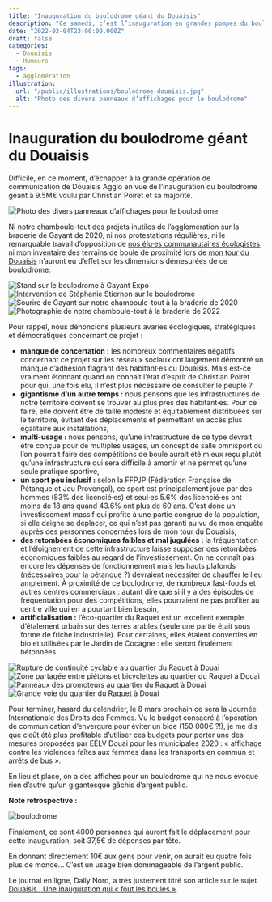 ```yaml
---
title: "Inauguration du boulodrome géant du Douaisis"
description: "Ce samedi, c’est l’inauguration en grandes pompes du boulodrome géant voulu par la majorité de Douaisis Agglo emmenée par Christian Poiret. L’occasion de redire pourquoi nous y étions opposé·es."
date: "2022-03-04T23:00:00.000Z"
draft: false
categories:
  - Douaisis
  - Humeurs
tags:
  - agglomération
illustration:
  url: "/public/illustrations/boulodrome-douaisis.jpg"
  alt: "Photo des divers panneaux d’affichages pour le boulodrome"
---
```


# Inauguration du boulodrome géant du Douaisis

Difficile, en ce moment, d’échapper à la grande opération de communication de Douaisis Agglo en vue de l’inauguration du boulodrome géant à 9.5M€ voulu par Christian Poiret et sa majorité.

![Photo des divers panneaux d’affichages pour le boulodrome](/public/illustrations/boulodrome-douaisis.jpg)

Ni notre chamboule-tout des projets inutiles de l’agglomération sur la braderie de Gayant de 2020, ni nos protestations régulières, ni le remarquable travail d’opposition de [nos élu·es communautaires écologistes](https://www.youtube.com/watch?v=2cjJPjkDfiw), ni mon inventaire des terrains de boule de proximité lors de [mon tour du Douaisis](./top-depart-du-tour) n’auront eu d’effet sur les dimensions démesurées de ce boulodrome.

![Stand sur le boulodrome à Gayant Expo](/public/illustrations/boulodrome-gayant-expo.jpg)
![Intervention de Stéphanie Stiernon sur le boulodrome](/public/illustrations/boulodrome-stephanie.jpg)
![Sourire de Gayant sur notre chamboule-tout à la braderie de 2020](/public/illustrations/boulodrome-sourire-de-gayant.jpg)
![Photographie de notre chamboule-tout à la braderie de 2022](/public/illustrations/braderie-chamboule-tout.jpg)

Pour rappel, nous dénoncions plusieurs avaries écologiques, stratégiques et démocratiques concernant ce projet :

- **manque de concertation :** les nombreux commentaires négatifs concernant ce projet sur les réseaux sociaux ont largement démontré un manque d’adhésion flagrant des habitant·es du Douaisis. Mais est-ce vraiment étonnant quand on connaît l’état d’esprit de Christian Poiret pour qui, une fois élu, il n’est plus nécessaire de consulter le peuple ?
- **gigantisme d’un autre temps :** nous pensons que les infrastructures de notre territoire doivent se trouver au plus près des habitant·es. Pour ce faire, elle doivent être de taille modeste et équitablement distribuées sur le territoire, évitant des déplacements et permettant un accès plus égalitaire aux installations,
- **multi-usage :** nous pensons, qu’une infrastructure de ce type devrait être conçue pour de multiples usages, un concept de salle omnisport où l’on pourrait faire des compétitions de boule aurait été mieux reçu plutôt qu’une infrastructure qui sera difficile à amortir et ne permet qu’une seule pratique sportive,
- **un sport peu inclusif :** selon la FFPJP (Fédération Française de Pétanque et Jeu Provençal), ce sport est principalement joué par des hommes (83% des licencié·es) et seul·es 5.6% des licencié·es ont moins de 18 ans quand 43.6% ont plus de 60 ans. C’est donc un investissement massif qui profite à une partie congrue de la population, si elle daigne se déplacer, ce qui n’est pas garanti au vu de mon enquête auprès des personnes concernées lors de mon tour du Douaisis,
- **des retombées économiques faibles et mal jugulées :** la fréquentation et l’éloignement de cette infrastructure laisse supposer des retombées économiques faibles au regard de l’investissement. On ne connaît pas encore les dépenses de fonctionnement mais les hauts plafonds (nécessaires pour la pétanque ?) devraient nécessiter de chauffer le lieu amplement. À proximité de ce boulodrome, de nombreux fast-foods et autres centres commerciaux : autant dire que si il y a des épisodes de fréquentation pour des compétitions, elles pourraient ne pas profiter au centre ville qui en a pourtant bien besoin,
- **artificialisation :** l’éco-quartier du Raquet est un excellent exemple d’étalement urbain sur des terres arables (seule une partie était sous forme de friche industrielle). Pour certaines, elles étaient converties en bio et utilisées par le Jardin de Cocagne : elle seront finalement bétonnées.

![Rupture de continuité cyclable au quartier du Raquet à Douai](/public/illustrations/raquet-rupture-continuite-cyclable.jpg)
![Zone partagée entre piétons et bicyclettes au quartier du Raquet à Douai](/public/illustrations/raquet-zone-mixte.jpg)
![Panneaux des promoteurs au quartier du Raquet à Douai](/public/illustrations/raquet-panneaux.jpg)
![Grande voie du quartier du Raquet à Douai](/public/illustrations/raquet-grande-voie.jpg)

Pour terminer, hasard du calendrier, le 8 mars prochain ce sera la Journée Internationale des Droits des Femmes. Vu le budget consacré à l’opération de communication d’envergure pour éviter un bide (150 000€ ?!), je me dis que c’eût été plus profitable d’utiliser ces budgets pour porter une des mesures proposées par EÉLV Douai pour les municipales 2020 : « affichage contre les violences faîtes aux femmes dans les transports en commun et arrêts de bus ».

En lieu et place, on a des affiches pour un boulodrome qui ne nous évoque rien d’autre qu’un gigantesque gâchis d’argent public.

**Note rétrospective :**

![boulodrome](/public/illustrations/boulodrome-visiteurs.jpg "🖼➡️")

Finalement, ce sont 4000 personnes qui auront fait le déplacement pour cette inauguration, soit 37,5€ de dépenses par tête.

En donnant directement 10€ aux gens pour venir, on aurait eu quatre fois plus de monde… C’est un usage bien dommageable de l’argent public.

Le journal en ligne, Daily Nord, a très justement titré son article sur le sujet [Douaisis : Une inauguration qui « fout les boules »](https://dailynord.fr/2022/03/douaisis-une-inauguration-qui-fout-les-boules/).
